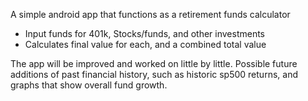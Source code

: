 A simple android app that functions as a retirement funds calculator
- Input funds for 401k, Stocks/funds, and other investments
- Calculates final value for each, and a combined total value

The app will be improved and worked on little by little. Possible future additions of past financial history, such as historic sp500 returns, and graphs that show overall fund growth.